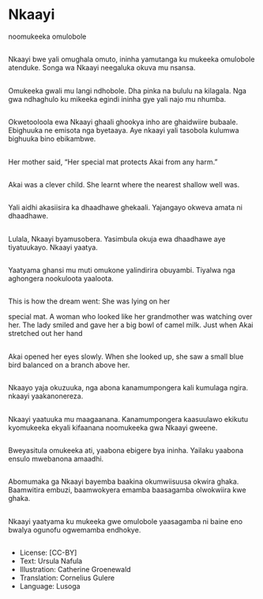 # Nkaayi
noomukeeka
omulobole

##
Nkaayi bwe yali
omughala omuto,
ininha yamutanga ku
mukeeka omulobole
atenduke.
Songa wa Nkaayi
neegaluka okuva mu
nsansa.


##
Omukeeka gwali mu
langi ndhobole. Dha
pinka na bululu na
kilagala. Nga gwa
ndhaghulo ku mikeeka
egindi ininha gye yali
najo mu nhumba.


##
Okwetooloola ewa
Nkaayi ghaali ghookya
inho are ghaidwiire
bubaale. Ebighuuka ne
emisota nga byetaaya.
Aye nkaayi yali tasobola
kulumwa bighuuka bino
ebikambwe.


##
Her mother said, “Her
special mat protects
Akai from any harm.”


##
Akai was a clever child.
She learnt where the
nearest shallow well
was.


##
Yali aidhi akasiisira ka
dhaadhawe ghekaali.
Yajangayo okweva
amata ni dhaadhawe.


##
Lulala, Nkaayi
byamusobera.
Yasimbula okuja ewa
dhaadhawe aye
tiyatuukayo. Nkaayi
yaatya.


##
Yaatyama ghansi mu
muti omukone
yalindirira obuyambi.
Tiyalwa nga aghongera
nookuloota yaaloota.


##
This is how the dream
went:
She was lying on her


special mat.
A woman who looked
like her grandmother
was watching over her.
The lady smiled and
gave her a big bowl of
camel milk.
Just when Akai
stretched out her hand

##
Akai opened her eyes
slowly. When she looked
up, she saw a small
blue bird balanced on a
branch above her.


##
Nkaayo yaja okuzuuka,
nga abona
kanamumpongera kali
kumulaga ngira. nkaayi
yaakanonereza.


##
Nkaayi yaatuuka mu
maagaanana.
Kanamumpongera
kaasuulawo ekikutu
kyomukeeka ekyali
kifaanana noomukeeka
gwa Nkaayi gweene.


##
Bweyasitula omukeeka
ati, yaabona ebigere
bya ininha. Yailaku
yaabona ensulo
mwebanona amaadhi.


##
Abomumaka ga Nkaayi
bayemba baakina
okumwiisuusa okwira
ghaka. Baamwitira
embuzi, baamwokyera
emamba baasagamba
olwokwiira kwe ghaka.


##
Nkaayi yaatyama ku
mukeeka gwe
omulobole yaasagamba
ni baine eno bwalya
ogunofu ogwemamba
endhokye.


##
* License: [CC-BY]
* Text: Ursula Nafula
* Illustration: Catherine Groenewald
* Translation: Cornelius Gulere
* Language: Lusoga
